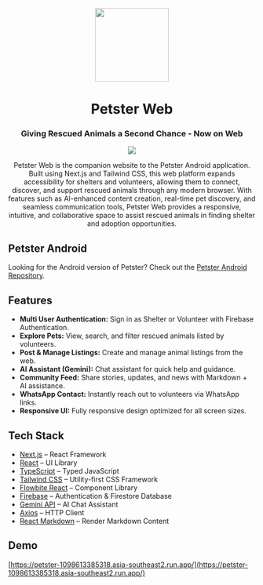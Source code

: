 <div align="center">
  <div style="display: inline-block;">
    <img src="https://github.com/user-attachments/assets/fc55992f-6b4c-499b-b878-eb6041be5fe7" width="150px"/>
  </div>
  <h1 align="center">Petster Web</h1>
  <h3>Giving Rescued Animals a Second Chance - Now on Web</h3>

  <p align="center">
    <a href="https://skillicons.dev">
      <img src="https://skillicons.dev/icons?i=nextjs,react,tailwind,firebase,typescript" />
    </a>
  </p>

Petster Web is the companion website to the Petster Android application. Built using Next.js and Tailwind CSS, this web platform expands accessibility for shelters and volunteers, allowing them to connect, discover, and support rescued animals through any modern browser. With features such as AI-enhanced content creation, real-time pet discovery, and seamless communication tools, Petster Web provides a responsive, intuitive, and collaborative space to assist rescued animals in finding shelter and adoption opportunities.

</div>

## Petster Android

Looking for the Android version of Petster? Check out the [Petster Android Repository](https://github.com/novandi18/petster).

## Features

- **Multi User Authentication:** Sign in as Shelter or Volunteer with Firebase Authentication.
- **Explore Pets:** View, search, and filter rescued animals listed by volunteers.
- **Post & Manage Listings:** Create and manage animal listings from the web.
- **AI Assistant (Gemini):** Chat assistant for quick help and guidance.
- **Community Feed:** Share stories, updates, and news with Markdown + AI assistance.
- **WhatsApp Contact:** Instantly reach out to volunteers via WhatsApp links.
- **Responsive UI:** Fully responsive design optimized for all screen sizes.

## Tech Stack

- [Next.js](https://nextjs.org/) – React Framework
- [React](https://react.dev/) – UI Library
- [TypeScript](https://www.typescriptlang.org/) – Typed JavaScript
- [Tailwind CSS](https://tailwindcss.com/) – Utility-first CSS Framework
- [Flowbite React](https://flowbite-react.com/) – Component Library
- [Firebase](https://firebase.google.com/) – Authentication & Firestore Database
- [Gemini API](https://ai.google.dev/) – AI Chat Assistant
- [Axios](https://axios-http.com/) – HTTP Client
- [React Markdown](https://github.com/remarkjs/react-markdown) – Render Markdown Content

## Demo

[https://petster-1098613385318.asia-southeast2.run.app/](https://petster-1098613385318.asia-southeast2.run.app/)
